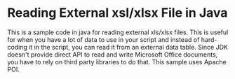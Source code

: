 # Reading External xsl/xlsx File in Java #

This is a sample code in java for reading external xls/xlsx files.
This is useful for when you have a lot of data to use in your script and instead of hard-coding it in the script, 
you can read it from an external data table. 
Since JDK doesn't provide direct API to read and write Microsoft Office documents, you have to rely on third party libraries to do that. This sample uses Apache POI.